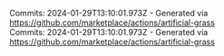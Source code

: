 Commits: 2024-01-29T13:10:01.973Z - Generated via https://github.com/marketplace/actions/artificial-grass
<br>
Commits: 2024-01-29T13:10:01.973Z - Generated via https://github.com/marketplace/actions/artificial-grass
<br>
